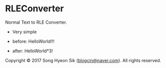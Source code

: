 # RLEConverter

Normal Text to RLE Converter.


 * Very simple


 * before: HelloWorld!!!
 * after: HelloWorld*3!

Copyright © 2017 Song Hyeon Sik (blogcin@naver.com). All rights reserved.
